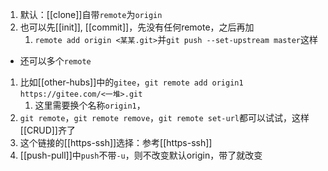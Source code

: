 1. 默认：[[clone]]自带`remote`为`origin`
2. 也可以先[[init]], [[commit]]，先没有任何remote，之后再加
   1. `remote add origin <某某.git>`并`git push --set-upstream master`这样
- 还可以多个`remote`
 1. 比如[[other-hubs]]中的`gitee`，`git remote add origin1 https://gitee.com/<一堆>.git`
    1. 这里需要换个名称`origin1`，
 2. `git remote`，`git remote remove`，`git remote set-url`都可以试试，这样[[CRUD]]齐了
 3. 这个链接的[[https-ssh]]选择：参考[[https-ssh]]
 4. [[push-pull]]中`push`不带`-u`，则不改变默认origin，带了就改变